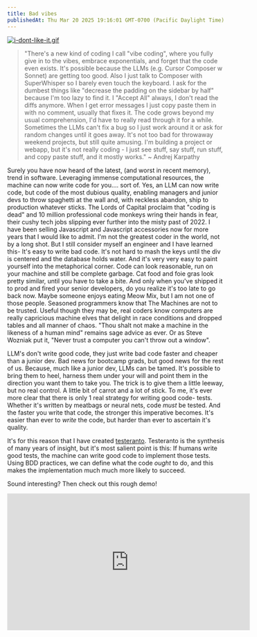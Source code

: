 ```yaml
---
title: Bad vibes
publishedAt: Thu Mar 20 2025 19:16:01 GMT-0700 (Pacific Daylight Time)
---
```


[![i-dont-like-it.gif](i-dont-like-it.gif)](i-dont-like-it.gif)

> "There's a new kind of coding I call "vibe coding", where you fully give in to the vibes, embrace exponentials, and forget that the code even exists. It's possible because the LLMs (e.g. Cursor Composer w Sonnet) are getting too good. Also I just talk to Composer with SuperWhisper so I barely even touch the keyboard. I ask for the dumbest things like "decrease the padding on the sidebar by half" because I'm too lazy to find it. I "Accept All" always, I don't read the diffs anymore. When I get error messages I just copy paste them in with no comment, usually that fixes it. The code grows beyond my usual comprehension, I'd have to really read through it for a while. Sometimes the LLMs can't fix a bug so I just work around it or ask for random changes until it goes away. It's not too bad for throwaway weekend projects, but still quite amusing. I'm building a project or webapp, but it's not really coding - I just see stuff, say stuff, run stuff, and copy paste stuff, and it mostly works." ~ Andrej Karpathy

Surely you have now heard of the latest, (and worst in recent memory), trend in software. Leveraging immense computational resources, the machine can now write code for you.... sort of. Yes, an LLM can now write code, but code of the most dubious quality, enabling managers and junior devs to throw spaghetti at the wall and, with reckless abandon, ship to production whatever sticks. The Lords of Capital proclaim that "coding is dead" and 10 million professional code monkeys wring their hands in fear, their cushy tech jobs slipping ever further into the misty past of 2022. I have been selling Javascript and Javascript accessories now for more years that I would like to admit. I'm not the greatest coder in the world, not by a long shot. But I still consider myself an engineer and I have learned this- It's easy to write bad code. It's not hard to mash the keys until the div is centered and the database holds water. And it's very very easy to paint yourself into the metaphorical corner. Code can look reasonable, run on your machine and still be complete garbage. Cat food and foie gras look pretty similar, until you have to take a bite. And only when you've shipped it to prod and fired your senior developers, do you realize it's too late to go back now. Maybe someone enjoys eating Meow Mix, but I am not one of those people. Seasoned programmers know that The Machines are not to be trusted. Useful though they may be, real coders know computers are really capricious machine elves that delight in race conditions and dropped tables and all manner of chaos. "Thou shalt not make a machine in the likeness of a human mind" remains sage advice as ever. Or as Steve Wozniak put it, "Never trust a computer you can't throw out a window". 

LLM's don't write good code, they just write bad code faster and cheaper than a junior dev. Bad news for bootcamp grads, but good news for the rest of us. Because, much like a junior dev, LLMs can be tamed. It's possible to bring them to heel, harness them under your will and point them in the direction you want them to take you. The trick is to give them a little leeway, but no real control. A little bit of carrot and a lot of stick. To me, it's ever more clear that there is only 1 real strategy for writing good code- tests. Whether it's written by meatbags or neural nets, code _must_ be tested. And the faster you write that code, the stronger this imperative becomes. It's easier than ever to _write_ the code, but harder than ever to ascertain it's quality. 

It's for this reason that I have created [testeranto](https://www.npmjs.com/package/testeranto). Testeranto is the synthesis of many years of insight, but it's most salient point is this: If humans write good tests, the machine can write good code to implement those tests. Using BDD practices, we can define what the code _ought_ to do, and this makes the implementation much much more likely to succeed. 

Sound interesting? Then check out this rough demo!

<iframe width="560" height="315" src="https://www.youtube.com/embed/WvU5xMqGi6Q" frameborder="0" allow="accelerometer; autoplay; clipboard-write; encrypted-media; gyroscope; picture-in-picture" allowfullscreen></iframe>
